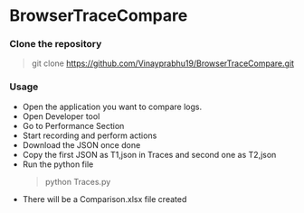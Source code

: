 # BrowserTraceCompare

  ### Clone the repository
 > git clone https://github.com/Vinayprabhu19/BrowserTraceCompare.git

  ### Usage
- Open the application you want to compare logs.
- Open Developer tool
- Go to Performance Section
- Start recording and perform actions
- Download the JSON once done
- Copy the first JSON as T1,json in Traces and second one as T2,json
- Run the python file
	> python Traces.py
- There will be a Comparison.xlsx file created
